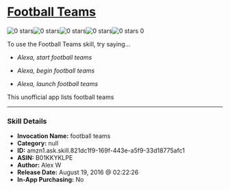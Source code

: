 # [Football Teams](http://alexa.amazon.com/#skills/amzn1.ask.skill.821dc1f9-169f-443e-a5f9-33d18775afc1)
![0 stars](../../images/ic_star_border_black_18dp_1x.png)![0 stars](../../images/ic_star_border_black_18dp_1x.png)![0 stars](../../images/ic_star_border_black_18dp_1x.png)![0 stars](../../images/ic_star_border_black_18dp_1x.png)![0 stars](../../images/ic_star_border_black_18dp_1x.png) 0

To use the Football Teams skill, try saying...

* *Alexa, start football teams*

* *Alexa, begin football teams*

* *Alexa, launch football teams*

This unofficial app lists football teams

***

### Skill Details

* **Invocation Name:** football teams
* **Category:** null
* **ID:** amzn1.ask.skill.821dc1f9-169f-443e-a5f9-33d18775afc1
* **ASIN:** B01KKYKLPE
* **Author:** Alex W
* **Release Date:** August 19, 2016 @ 02:22:26
* **In-App Purchasing:** No
